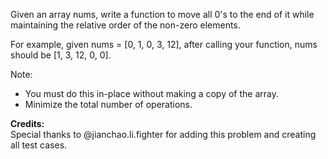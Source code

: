 Given an array nums, write a function to move all 0's to the end of it while maintaining the relative order of the non-zero elements.

For example, given nums = [0, 1, 0, 3, 12], after calling your function, nums should be [1, 3, 12, 0, 0].

Note:
* You must do this in-place without making a copy of the array.
* Minimize the total number of operations.

**Credits:**  
Special thanks to @jianchao.li.fighter for adding this problem and creating all test cases.

